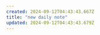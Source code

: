 ```yaml
---
created: 2024-09-12T04:43:43.667Z
title: "new daily note"
updated: 2024-09-12T04:43:43.679Z
---
```

